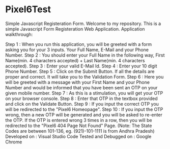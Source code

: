 # Pixel6Test
Simple Javascript Registeration Form.
Welcome to my repository. 
This is a simple Javascript Form Registeration Web Application. 
Application walkthrough: 

Step 1 : When you run this application, you will be greeted with a form asking you for your 3 inputs.
         Your Full Name, E-Mail and your Phone Number.
Step 2 : You should enter your Full Name in the following way, First Name(min. 4 characters accepted) + Last Name(min. 4 characters accepted).
Step 3 : Enter your valid E-Mail Id.
Step 4 : Enter your 10 digit Phone Number.
Step 5 : Click on the Submit Button. If all the details are proper and correct. It will take you to the Validation Form.
Step 6 : Here you will be greeted with a message with your First Name and your Phone Number and would be informed that you 
         have been sent an OTP on your given mobile number.
Step 7 : As this is a stimulation, you will get your OTP on your browser console.
Step 8 : Enter that OTP in the textbox provided and click on the Validate Button.
Step 9 : If you input the correct OTP you will be redirected to the "Pixel6 Homeopage".
Step 10 : If you input the OTP wrong, then a new OTP will be generated and you will be asked to re-enter the OTP.
          If the OTP is entered wrong 3 times in a row, then you will be redirected to the "Pixel6 404 Page Not Found" Page.
(Note: The State Codes are between 101-136, eg. (921)-101-1111 is from Andhra Pradesh)
Developed on : Visual Studio Code
Tested and Debugged on : Google Chrome
